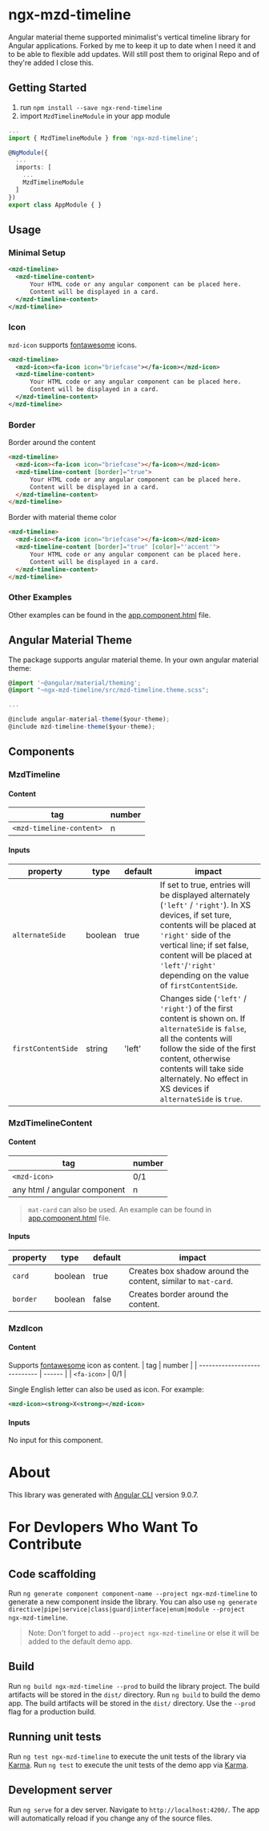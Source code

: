 # ngx-mzd-timeline

Angular material theme supported minimalist's vertical timeline library for Angular applications. 
Forked by me to keep it up to date when I need it and to be able to flexible add updates. Will still post them to original Repo and of they're added  I close this.


## Getting Started

1) run `npm install --save ngx-rend-timeline`
2) import `MzdTimelineModule` in your app module

```typescript
...
import { MzdTimelineModule } from 'ngx-mzd-timeline';

@NgModule({
  ...
  imports: [
    ...
    MzdTimelineModule
  ]
})
export class AppModule { }
```

## Usage

### Minimal Setup

```xml
<mzd-timeline>
  <mzd-timeline-content>
      Your HTML code or any angular component can be placed here.
      Content will be displayed in a card.
  </mzd-timeline-content>
</mzd-timeline>
```

### Icon

`mzd-icon` supports [fontawesome](https://fontawesome.com/icons) icons.

```xml
<mzd-timeline>
  <mzd-icon><fa-icon icon="briefcase"></fa-icon></mzd-icon>
  <mzd-timeline-content>
      Your HTML code or any angular component can be placed here.
      Content will be displayed in a card.
  </mzd-timeline-content>
</mzd-timeline>
```

### Border

Border around the content

```html
<mzd-timeline>
  <mzd-icon><fa-icon icon="briefcase"></fa-icon></mzd-icon>
  <mzd-timeline-content [border]="true">
      Your HTML code or any angular component can be placed here.
      Content will be displayed in a card.
  </mzd-timeline-content>
</mzd-timeline>
```

Border with material theme color

```html
<mzd-timeline>
  <mzd-icon><fa-icon icon="briefcase"></fa-icon></mzd-icon>
  <mzd-timeline-content [border]="true" [color]="'accent'">
      Your HTML code or any angular component can be placed here.
      Content will be displayed in a card.
  </mzd-timeline-content>
</mzd-timeline>
```

### Other Examples

Other examples can be found in the [app.component.html](https://github.com/mazid1/ngx-mzd-timeline/blob/master/src/app/app.component.html) file.

## Angular Material Theme

The package supports angular material theme. In your own angular material theme:

```typescript
@import '~@angular/material/theming';
@import "~ngx-mzd-timeline/src/mzd-timeline.theme.scss";

...

@include angular-material-theme($your-theme);
@include mzd-timeline-theme($your-theme);
```

## Components

### MzdTimeline

#### Content
| tag                      | number |
| ------------------------ | ------ |
| `<mzd-timeline-content>` |     n  |

#### Inputs
| property           | type    | default | impact                                                                                                                                                                                                                                                                             |
| ------------------ | ------- | ------- | ---------------------------------------------------------------------------------------------------------------------------------------------------------------------------------------------------------------------------------------------------------------------------------- |
| `alternateSide`    | boolean | true    | If set to true, entries will be displayed alternately (`'left'` / `'right'`). In XS devices, if set ture, contents will be placed at `'right'` side of the vertical line; if set false, content will be placed at `'left'`/`'right'` depending on the value of `firstContentSide`. |
| `firstContentSide` | string  | 'left'  | Changes side (`'left'` / `'right'`) of the first content is shown on. If `alternateSide` is `false`, all the contents will follow the side of the first content, otherwise contents will take side alternately. No effect in XS devices if `alternateSide` is `true`.              |

### MzdTimelineContent

#### Content
| tag                          | number |
| ---------------------------- | ------ |
| `<mzd-icon>`                 |   0/1  |
| any html / angular component |     n  |

> `mat-card` can also be used. An example can be found in [app.component.html](https://github.com/mazid1/ngx-mzd-timeline/blob/master/src/app/app.component.html) file.

#### Inputs
| property | type    | default | impact                                                        |
| -------- | ------- | ------- | ------------------------------------------------------------- |
| `card`   | boolean | true    | Creates box shadow around the content, similar to `mat-card`. |
| `border` | boolean | false   | Creates border around the content.                            |

### MzdIcon

#### Content
Supports [fontawesome](https://fontawesome.com/icons) icon as content.
| tag                          | number |
| ---------------------------- | ------ |
| `<fa-icon>`                  |   0/1  |

Single English letter can also be used as icon. For example:
```xml
<mzd-icon><strong>X<strong></mzd-icon>
```

#### Inputs
No input for this component.

# About

This library was generated with [Angular CLI](https://github.com/angular/angular-cli) version 9.0.7.

# For Devlopers Who Want To Contribute

## Code scaffolding

Run `ng generate component component-name --project ngx-mzd-timeline` to generate a new component inside the library. You can also use `ng generate directive|pipe|service|class|guard|interface|enum|module --project ngx-mzd-timeline`.
> Note: Don't forget to add `--project ngx-mzd-timeline` or else it will be added to the default demo app. 

## Build

Run `ng build ngx-mzd-timeline --prod` to build the library project. The build artifacts will be stored in the `dist/` directory.
Run `ng build` to build the demo app. The build artifacts will be stored in the `dist/` directory. Use the `--prod` flag for a production build.

## Running unit tests

Run `ng test ngx-mzd-timeline` to execute the unit tests of the library via [Karma](https://karma-runner.github.io).
Run `ng test` to execute the unit tests of the demo app via [Karma](https://karma-runner.github.io).

## Development server

Run `ng serve` for a dev server. Navigate to `http://localhost:4200/`. The app will automatically reload if you change any of the source files.
